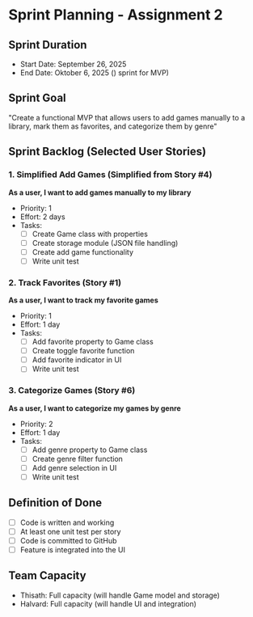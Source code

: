 # Sprint Planning - Assignment 2

## Sprint Duration
- Start Date: September 26, 2025
- End Date: Oktober 6, 2025 () sprint for MVP)

## Sprint Goal
"Create a functional MVP that allows users to add games manually to a library, mark them as favorites, and categorize them by genre"

## Sprint Backlog (Selected User Stories)

### 1. Simplified Add Games (Simplified from Story #4)
**As a user, I want to add games manually to my library**
- Priority: 1
- Effort: 2 days
- Tasks:
  - [ ] Create Game class with properties
  - [ ] Create storage module (JSON file handling)
  - [ ] Create add game functionality
  - [ ] Write unit test

### 2. Track Favorites (Story #1)
**As a user, I want to track my favorite games**
- Priority: 1  
- Effort: 1 day
- Tasks:
  - [ ] Add favorite property to Game class
  - [ ] Create toggle favorite function
  - [ ] Add favorite indicator in UI
  - [ ] Write unit test

### 3. Categorize Games (Story #6)
**As a user, I want to categorize my games by genre**
- Priority: 2
- Effort: 1 day
- Tasks:
  - [ ] Add genre property to Game class
  - [ ] Create genre filter function
  - [ ] Add genre selection in UI
  - [ ] Write unit test

## Definition of Done
- [ ] Code is written and working
- [ ] At least one unit test per story
- [ ] Code is committed to GitHub
- [ ] Feature is integrated into the UI

## Team Capacity
- Thisath: Full capacity (will handle Game model and storage)
- Halvard: Full capacity (will handle UI and integration)